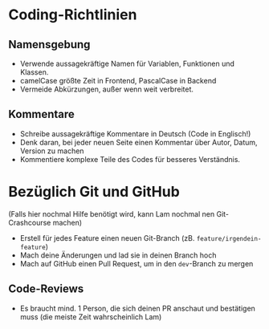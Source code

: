 # Coding-Richtlinien

## Namensgebung

- Verwende aussagekräftige Namen für Variablen, Funktionen und Klassen.
- camelCase größte Zeit in Frontend, PascalCase in Backend
- Vermeide Abkürzungen, außer wenn weit verbreitet.

## Kommentare

- Schreibe aussagekräftige Kommentare in Deutsch (Code in Englisch!)
- Denk daran, bei jeder neuen Seite einen Kommentar über Autor, Datum, Version zu machen
- Kommentiere komplexe Teile des Codes für besseres Verständnis.

# Bezüglich Git und GitHub

(Falls hier nochmal Hilfe benötigt wird, kann Lam nochmal nen Git-Crashcourse machen)

- Erstell für jedes Feature einen neuen Git-Branch (zB. `feature/irgendein-feature`)
- Mach deine Änderungen und lad sie in deinen Branch hoch
- Mach auf GitHub einen Pull Request, um in den `dev`-Branch zu mergen

## Code-Reviews

- Es braucht mind. 1 Person, die sich deinen PR anschaut und bestätigen muss (die meiste Zeit wahrscheinlich Lam)
